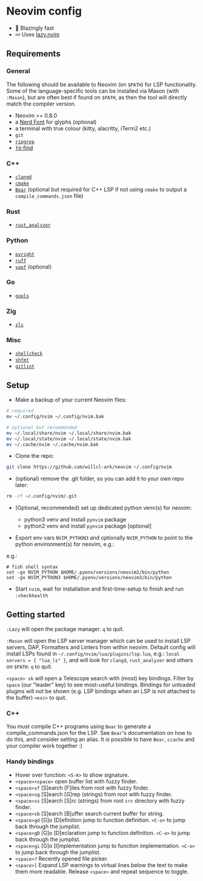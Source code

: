 # Neovim config

- 🚀 Blazingly fast
- 💤 Uses [lazy.nvim](https://github.com/folke/lazy.nvim)

## Requirements

### General

The following should be available to Neovim (on `$PATH`) for LSP functionality.
Some of the language-specific tools can be installed via Mason (with `:Mason`), but are often best if found on `$PATH`, as then the tool will directly match the compiler version.

- Neovim >= 0.8.0
- a [Nerd Font](https://www.nerdfonts.com/) for glyphs (optional)
- a terminal with true colour (kitty, alacritty, iTerm2 etc.)
- `git`
- [`ripgrep`](https://github.com/BurntSushi/ripgrep)
- [`fd`-find](https://github.com/sharkdp/fd)

### C++

- [`clangd`](https://clangd.llvm.org/)
- [`cmake`](https://cmake.org/)
- [`Bear`](https://github.com/rizsotto/Bear) (optional but required for C++ LSP if not using `cmake` to output a `compile_commands.json` file)

### Rust

- [`rust_analyzer`](https://rust-analyzer.github.io/manual.html)

### Python

- [`pyright`](https://github.com/microsoft/pyright)
- [`ruff`](https://github.com/astral-sh/ruff)
- [`yapf`](https://github.com/google/yapf) (optional)

### Go

- [`gopls`](https://pkg.go.dev/golang.org/x/tools/gopls)

### Zig

- [`zls`](https://github.com/zigtools/zls)

### Misc

- [`shellcheck`](https://www.shellcheck.net/)
- [`shfmt`](https://github.com/mvdan/sh)
- [`gitlint`](https://jorisroovers.com/gitlint/latest/)

## Setup

- Make a backup of your current Neovim files:

```bash
# required
mv ~/.config/nvim ~/.config/nvim.bak

# optional but recommended
mv ~/.local/share/nvim ~/.local/share/nvim.bak
mv ~/.local/state/nvim ~/.local/state/nvim.bak
mv ~/.cache/nvim ~/.cache/nvim.bak
```

- Clone the repo:

```bash
git clone https://github.com/willcl-ark/neovim ~/.config/nvim
```

- (optional) remove the .git folder, so you can add it to your own repo later:

```bash
rm -rf ~/.config/nvim/.git
```

- (Optional, recommended) set up dedicated python venv(s) for neovim:
  - python3 venv and install `pynvim` package
  - python2 venv and install `pynvim` package [optional]

- Export env vars `NVIM_PYTHON3` and optionally `NVIM_PYTHON` to point to the python environment(s) for neovim, e.g.:

e.g.:

```fish
# fish shell syntax
set -gx NVIM_PYTHON $HOME/.pyenv/versions/neovim2/bin/python
set -gx NVIM_PYTHON3 $HOME/.pyenv/versions/neovim3/bin/python
```

- Start `nvim`, wait for installation and first-time-setup to finish and run `:checkhealth`

## Getting started

`:Lazy` will open the package manager.
`q` to quit.

`:Mason` will open the LSP server manager which can be used to install LSP servers, DAP, Formatters and Linters from within neovim.
Default config will install LSPs found in `~/.config/nvim/lua/plugins/lsp.lua`, e.g.: `local servers = { "lua_ls" }`, and will look for `clangd`, `rust_analyzer` and others on `$PATH`.
`q` to quit.

`<space> sk` will open a Telescope search with (most) key bindings.
Filter by `space` (our "leader" key) to see most-useful bindings.
Bindings for unloaded plugins will _not_ be shown (e.g. LSP bindings when an LSP is not attached to the buffer)
`<esc>` to quit.

### C++

You must compile C++ programs using `Bear` to generate a compile_commands.json for the LSP. See `Bear`'s documentation on how to do this, and consider setting an alias. It _is_ possible to have `Bear`, `ccache` and your compiler work together :)

### Handy bindings

- Hover over function: `<S-K>` to show signature.
- `<space><space>`                  open buffer list with fuzzy finder.
- `<space>sf` [S]earch [F]iles      from root with fuzzy finder.
- `<space>sg` [S]earch [G]rep       (strings) from root with fuzzy finder.
- `<space>ss` [S]earch [S]rc        (strings) from root `src` directory with fuzzy finder.
- `<space>sb` [S]earch [B]uffer     search current buffer for string.
- `<space>gd` [G]o [D]efinition     jump to function definition. `<C-o>` to jump back through the jumplist.
- `<space>gD` [G]o [D]eclaration    jump to function definition. `<C-o>` to jump back through the jumplist.
- `<space>gi` [G]o [I]mplementation jump to function implementation. `<C-o>` to jump back through the jumplist.
- `<space>?`                        Recently opened file picker.
- `<space>l`                        Expand LSP warnings to virtual lines below the text to make them more readable. Release `<space>` and repeat sequence to toggle.

